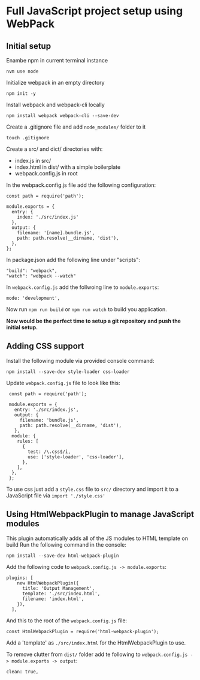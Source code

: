 # Full JavaScript project setup using WebPack
## Initial setup
Enambe npm in current terminal instance
```
nvm use node
```
Initialize webpack in an empty directory
```
npm init -y
```
Install webpack and webpack-cli locally
```
npm install webpack webpack-cli --save-dev
```
Create a .gitignore file and add ```node_modules/``` folder to it
```
touch .gitignore
```
Create a src/ and dict/ directories with:
* index.js in src/
* index.html in dist/ with a simple boilerplate
* webpack.config.js in root

In the webpack.config.js file add the following configuration:
```
const path = require('path');

module.exports = {
  entry: {
    index: './src/index.js'
  },
  output: {
    filename: '[name].bundle.js',
    path: path.resolve(__dirname, 'dist'),
  },
};
```

In package.json add the following line under "scripts":
```
"build": "webpack",
"watch": "webpack --watch"
```

In ```webpack.config.js``` add the follwoing line to ```module.exports```:
```
mode: 'development',
```

Now run ```npm run build``` or ```npm run watch``` to build you application.

**Now would be the perfect time to setup a git repository and push the initial setup.**

## Adding CSS support

Install the following module via provided console command:
```
npm install --save-dev style-loader css-loader
```

Update ```webpack.config.js``` file to look like this:
```
 const path = require('path');

 module.exports = {
   entry: './src/index.js',
   output: {
     filename: 'bundle.js',
     path: path.resolve(__dirname, 'dist'),
   },
  module: {
    rules: [
      {
        test: /\.css$/i,
        use: ['style-loader', 'css-loader'],
      },
    ],
  },
 };
```

To use css just add a ```style.css``` file to ```src/``` directory and import it to a JavaScript file via ```import './style.css'```

## Using **HtmlWebpackPlugin** to manage JavaScript modules 
This plugin automatically adds all of the JS modules to HTML template on build
Run the following command in the console:
```
npm install --save-dev html-webpack-plugin
```
Add the following code to ```webpack.config.js -> module.exports```:
```
plugins: [
    new HtmlWebpackPlugin({
      title: 'Output Management',
      template: './src/index.html',
      filename: 'index.html',
    }),
  ],
```
And this to the root of the ```webpack.config.js``` file:
```
const HtmlWebpackPlugin = require('html-webpack-plugin');
```
Add a 'template' as ```./src/index.html``` for the HtmlWebpackPlugin to use.

To remove clutter from ```dist/``` folder add te following to ```webpack.config.js -> module.exports -> output```:
```
clean: true,
```
